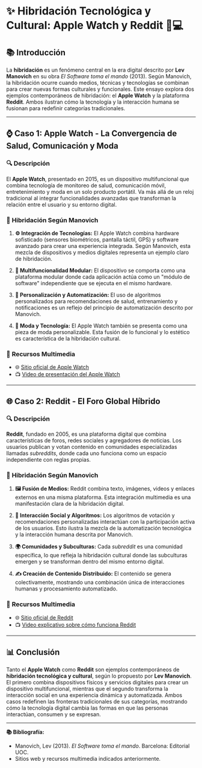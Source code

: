 # ✨ Hibridación Tecnológica y Cultural: Apple Watch y Reddit 📱💻

## 📚 Introducción
La **hibridación** es un fenómeno central en la era digital descrito por **Lev Manovich** en su obra *El Software toma el mando* (2013). Según Manovich, la hibridación ocurre cuando medios, técnicas y tecnologías se combinan para crear nuevas formas culturales y funcionales. Este ensayo explora dos ejemplos contemporáneos de hibridación: el **Apple Watch** y la plataforma **Reddit**. Ambos ilustran cómo la tecnología y la interacción humana se fusionan para redefinir categorías tradicionales.

---

## ⌚ Caso 1: Apple Watch - La Convergencia de Salud, Comunicación y Moda

### 🔍 **Descripción**
El **Apple Watch**, presentado en 2015, es un dispositivo multifuncional que combina tecnología de monitoreo de salud, comunicación móvil, entretenimiento y moda en un solo producto portátil. Va más allá de un reloj tradicional al integrar funcionalidades avanzadas que transforman la relación entre el usuario y su entorno digital.

### 🧠 **Hibridación Según Manovich**
1. **⚙️ Integración de Tecnologías:** El Apple Watch combina hardware sofisticado (sensores biométricos, pantalla táctil, GPS) y software avanzado para crear una experiencia integrada. Según Manovich, esta mezcla de dispositivos y medios digitales representa un ejemplo claro de hibridación.

2. **🔧 Multifuncionalidad Modular:** El dispositivo se comporta como una plataforma modular donde cada aplicación actúa como un "módulo de software" independiente que se ejecuta en el mismo hardware.

3. **🤖 Personalización y Automatización:** El uso de algoritmos personalizados para recomendaciones de salud, entrenamiento y notificaciones es un reflejo del principio de automatización descrito por Manovich.

4. **👗 Moda y Tecnología:** El Apple Watch también se presenta como una pieza de moda personalizable. Esta fusión de lo funcional y lo estético es característica de la hibridación cultural.

### 🎥 **Recursos Multimedia**
- 🌐 [Sitio oficial de Apple Watch](https://www.apple.com/watch/)
- 📺 [Video de presentación del Apple Watch](https://www.youtube.com/watch?v=KnPrBeLpPLQ)

---

## 🌐 Caso 2: Reddit - El Foro Global Híbrido

### 🔍 **Descripción**
**Reddit**, fundado en 2005, es una plataforma digital que combina características de foros, redes sociales y agregadores de noticias. Los usuarios publican y votan contenido en comunidades especializadas llamadas *subreddits*, donde cada uno funciona como un espacio independiente con reglas propias.

### 🧠 **Hibridación Según Manovich**
1. **🖼️ Fusión de Medios:** Reddit combina texto, imágenes, videos y enlaces externos en una misma plataforma. Esta integración multimedia es una manifestación clara de la hibridación digital.

2. **🤝 Interacción Social y Algoritmos:** Los algoritmos de votación y recomendaciones personalizadas interactúan con la participación activa de los usuarios. Esto ilustra la mezcla de la automatización tecnológica y la interacción humana descrita por Manovich.

3. **🌍 Comunidades y Subculturas:** Cada *subreddit* es una comunidad específica, lo que refleja la hibridación cultural donde las subculturas emergen y se transforman dentro del mismo entorno digital.

4. **✍️ Creación de Contenido Distribuido:** El contenido se genera colectivamente, mostrando una combinación única de interacciones humanas y procesamiento automatizado.

### 🎥 **Recursos Multimedia**
- 🌐 [Sitio oficial de Reddit](https://www.reddit.com/)
- 📺 [Video explicativo sobre cómo funciona Reddit](https://www.youtube.com/watch?v=tlI022aUWQQ)

---

## 📊 **Conclusión**
Tanto el **Apple Watch** como **Reddit** son ejemplos contemporáneos de **hibridación tecnológica y cultural**, según lo propuesto por **Lev Manovich**. El primero combina dispositivos físicos y servicios digitales para crear un dispositivo multifuncional, mientras que el segundo transforma la interacción social en una experiencia dinámica y automatizada. Ambos casos redefinen las fronteras tradicionales de sus categorías, mostrando cómo la tecnología digital cambia las formas en que las personas interactúan, consumen y se expresan.

---

**📚 Bibliografía:**
- Manovich, Lev (2013). *El Software toma el mando*. Barcelona: Editorial UOC.
- Sitios web y recursos multimedia indicados anteriormente.
